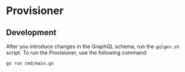 # Provisioner

## Development

After you introduce changes in the GraphQL schema, run the `gqlgen.sh` script.
To run the Provisioner, use the following command:

```
go run cmd/main.go
```
